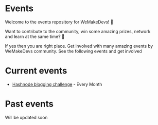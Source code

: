 # Events

Welcome to the events repository for WeMakeDevs! :raised_hands:

Want to contribute to the community, win some amazing prizes, network and learn at the same time? :gift:

If yes then you are right place. Get involved with many amazing events by WeMakeDevs community. See the following events and get involved

# Current events

- [Hashnode blogging challenge](./hashnode/README.md) - Every Month

# Past events

Will be updated soon

